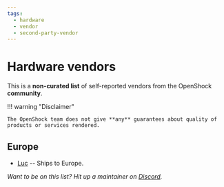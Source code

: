 ```yaml
---
tags: 
  - hardware
  - vendor
  - second-party-vendor
---
```


# Hardware vendors

This is a **non-curated list** of self-reported vendors from the OpenShock **community**.

!!! warning "Disclaimer"

    The OpenShock team does not give **any** guarantees about quality of products or services rendered.

## Europe
- [Luc](./luc.md) -- Ships to Europe.

_Want to be on this list? Hit up a maintainer on [Discord](https://discord.gg/AHcCbXbEcF)._